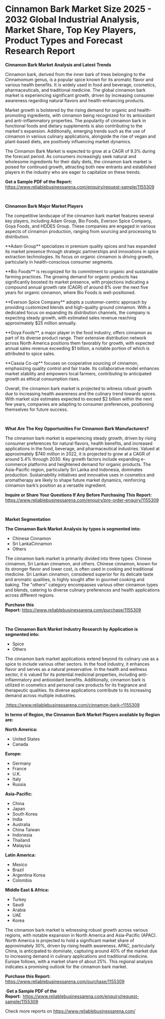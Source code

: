 <p><h1>Cinnamon Bark Market Size 2025 - 2032 Global Industrial Analysis, Market Share, Top Key Players, Product Types and Forecast Research Report</h1></p><p><strong>Cinnamon Bark Market Analysis and Latest Trends</strong></p>
<p><p>Cinnamon bark, derived from the inner bark of trees belonging to the Cinnamomum genus, is a popular spice known for its aromatic flavor and various health benefits. It is widely used in food and beverage, cosmetics, pharmaceuticals, and traditional medicine. The global cinnamon bark market is experiencing significant growth, driven by increasing consumer awareness regarding natural flavors and health-enhancing products.</p><p>Market growth is bolstered by the rising demand for organic and health-promoting ingredients, with cinnamon being recognized for its antioxidant and anti-inflammatory properties. The popularity of cinnamon bark in functional foods and dietary supplements is also contributing to the market's expansion. Additionally, emerging trends such as the use of cinnamon in various culinary applications, alongside the rise of vegan and plant-based diets, are positively influencing market dynamics.</p><p>The Cinnamon Bark Market is expected to grow at a CAGR of 9.3% during the forecast period. As consumers increasingly seek natural and wholesome ingredients for their daily diets, the cinnamon bark market is poised for continued growth, attracting both new entrants and established players in the industry who are eager to capitalize on these trends.</p></p>
<p><strong>Get a Sample PDF of the Report:&nbsp;</strong> <a href="https://www.reliablebusinessarena.com/enquiry/request-sample/1155309?utm_campaign=3261&utm_medium=2&utm_source=Github&utm_content=ia&utm_term=07042025&utm_id=cinnamon-bark">https://www.reliablebusinessarena.com/enquiry/request-sample/1155309</a></p>
<p>&nbsp;</p>
<p><strong>Cinnamon Bark Major Market Players</strong></p>
<p><p>The competitive landscape of the cinnamon bark market features several key players, including Adam Group, Bio Foods, Everson Spice Company, Goya Foods, and HDDES Group. These companies are engaged in various aspects of cinnamon production, ranging from sourcing and processing to distribution.</p><p>**Adam Group** specializes in premium quality spices and has expanded its market presence through strategic partnerships and innovations in spice extraction technologies. Its focus on organic cinnamon is driving growth, particularly in health-conscious consumer segments.</p><p>**Bio Foods** is recognized for its commitment to organic and sustainable farming practices. The growing demand for organic products has significantly boosted its market presence, with projections indicating a compound annual growth rate (CAGR) of around 8% over the next five years for organic cinnamon, where Bio Foods is well-positioned.</p><p>**Everson Spice Company** adopts a customer-centric approach by providing customized blends and high-quality ground cinnamon. With a dedicated focus on expanding its distribution channels, the company is expecting steady growth, with estimated sales revenue reaching approximately $25 million annually.</p><p>**Goya Foods**, a major player in the food industry, offers cinnamon as part of its diverse product range. Their extensive distribution network across North America positions them favorably for growth, with expected annual sales revenue exceeding $1 billion, a notable portion of which is attributed to spice sales.</p><p>**Cassia Co-op** focuses on cooperative sourcing of cinnamon, emphasizing quality control and fair trade. Its collaborative model enhances market stability and empowers local farmers, contributing to anticipated growth as ethical consumption rises.</p><p>Overall, the cinnamon bark market is projected to witness robust growth due to increasing health awareness and the culinary trend towards spices. With market size estimates expected to exceed $2 billion within the next few years, companies are adapting to consumer preferences, positioning themselves for future success.</p></p>
<p>&nbsp;</p>
<p><strong>What Are The Key Opportunities For Cinnamon Bark Manufacturers?</strong></p>
<p><p>The cinnamon bark market is experiencing steady growth, driven by rising consumer preferences for natural flavors, health benefits, and increased applications in the food, beverage, and pharmaceutical industries. Valued at approximately $740 million in 2022, it is projected to grow at a CAGR of around 5.4% through 2030. Key growth factors include expanding e-commerce platforms and heightened demand for organic products. The Asia-Pacific region, particularly Sri Lanka and Indonesia, dominates production. Sustainability initiatives and innovative uses in cosmetics and aromatherapy are likely to shape future market dynamics, reinforcing cinnamon bark’s position as a versatile ingredient.</p></p>
<p><strong>Inquire or Share Your Questions If Any Before Purchasing This Report:</strong> <a href="https://www.reliablebusinessarena.com/enquiry/pre-order-enquiry/1155309?utm_campaign=3261&utm_medium=2&utm_source=Github&utm_content=ia&utm_term=07042025&utm_id=cinnamon-bark">https://www.reliablebusinessarena.com/enquiry/pre-order-enquiry/1155309</a></p>
<p>&nbsp;</p>
<p><strong>Market Segmentation</strong></p>
<p><strong>The Cinnamon Bark Market Analysis by types is segmented into:</strong></p>
<p><ul><li>Chinese Cinnamon</li><li>Sri LankaCinnamon</li><li>Others</li></ul></p>
<p><p>The cinnamon bark market is primarily divided into three types: Chinese cinnamon, Sri Lankan cinnamon, and others. Chinese cinnamon, known for its stronger flavor and lower cost, is often used in cooking and traditional medicine. Sri Lankan cinnamon, considered superior for its delicate taste and aromatic qualities, is highly sought after in gourmet cooking and baking. The "others" category encompasses various other cinnamon types and blends, catering to diverse culinary preferences and health applications across different regions.</p></p>
<p><strong>Purchase this Report:&nbsp;</strong><a href="https://www.reliablebusinessarena.com/purchase/1155309?utm_campaign=3261&utm_medium=2&utm_source=Github&utm_content=ia&utm_term=07042025&utm_id=cinnamon-bark">https://www.reliablebusinessarena.com/purchase/1155309</a></p>
<p>&nbsp;</p>
<p><strong>The Cinnamon Bark Market Industry Research by Application is segmented into:</strong></p>
<p><ul><li>Spice</li><li>Others</li></ul></p>
<p><p>The cinnamon bark market applications extend beyond its culinary use as a spice to include various other sectors. In the food industry, it enhances flavor and serves as a natural preservative. In the health and wellness sector, it is valued for its potential medicinal properties, including anti-inflammatory and antioxidant benefits. Additionally, cinnamon bark is utilized in cosmetics and personal care products for its fragrance and therapeutic qualities. Its diverse applications contribute to its increasing demand across multiple industries.</p></p>
<p><a href="https://www.reliablebusinessarena.com/cinnamon-bark-r1155309?utm_campaign=3261&utm_medium=2&utm_source=Github&utm_content=ia&utm_term=07042025&utm_id=cinnamon-bark">&nbsp;https://www.reliablebusinessarena.com/cinnamon-bark-r1155309</a></p>
<p><strong>In terms of Region, the Cinnamon Bark Market Players available by Region are:</strong></p>
<p>
    <p> <strong> North America: </strong>
        <ul>
            <li>United States</li>
            <li>Canada</li>
        </ul>
        </p> 
    <p> <strong> Europe: </strong>
        <ul>
            <li>Germany</li>
            <li>France</li>
            <li>U.K.</li>
            <li>Italy</li>
            <li>Russia</li>
        </ul>
        </p> 
    <p> <strong> Asia-Pacific: </strong>
        <ul>
            <li>China</li>
            <li>Japan</li>
            <li>South Korea</li>
            <li>India</li>
            <li>Australia</li>
            <li>China Taiwan</li>
            <li>Indonesia</li>
            <li>Thailand</li>
            <li>Malaysia</li>
        </ul>
        </p> 
    <p> <strong> Latin America: </strong>
        <ul>
            <li>Mexico</li>
            <li>Brazil</li>
            <li>Argentina Korea</li>
            <li>Colombia</li>
        </ul>
        </p> 
    <p> <strong> Middle East & Africa: </strong>
        <ul>
            <li>Turkey</li>
            <li>Saudi</li>
            <li>Arabia</li>
            <li>UAE</li>
            <li>Korea</li>
        </ul>
    </p>
    </p>
<p><p>The cinnamon bark market is witnessing robust growth across various regions, with notable expansion in North America and Asia-Pacific (APAC). North America is projected to hold a significant market share of approximately 30%, driven by rising health awareness. APAC, particularly China, is anticipated to dominate, capturing around 40% of the market due to increasing demand in culinary applications and traditional medicine. Europe follows, with a market share of about 25%. This regional analysis indicates a promising outlook for the cinnamon bark market.</p></p>
<p><strong>Purchase this Report: </strong><a href="https://www.reliablebusinessarena.com/purchase/1155309?utm_campaign=3261&utm_medium=2&utm_source=Github&utm_content=ia&utm_term=07042025&utm_id=cinnamon-bark">https://www.reliablebusinessarena.com/purchase/1155309</a></p>
<p>&nbsp;<strong>Get a Sample PDF of the Report:&nbsp;&nbsp;</strong><a href="https://www.reliablebusinessarena.com/enquiry/request-sample/1155309?utm_campaign=3261&utm_medium=2&utm_source=Github&utm_content=ia&utm_term=07042025&utm_id=cinnamon-bark">https://www.reliablebusinessarena.com/enquiry/request-sample/1155309</a></p>
<p><strong></strong></p>
<p>Check more reports on <a href="https://www.reliablebusinessarena.com/?utm_campaign=3261&utm_medium=2&utm_source=Github&utm_content=ia&utm_term=07042025&utm_id=cinnamon-bark">https://www.reliablebusinessarena.com/</a></p>